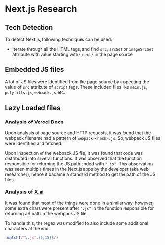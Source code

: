 # Next.js Research
## Tech Detection
To detect Next.js, following techniques can be used: 
- Iterate through all the HTML tags, and find `src`, `srcSet` or `imageSrcSet` attribute with value starting with`/_next/` in the page source

## Embedded JS files
A lot of JS files were identified from the page source by inspecting the value of `src` attribute of `script` tags. These included files like `main.js`, `polyfills.js`, `webpack.js` etc.

## Lazy Loaded files
### Analysis of [Vercel Docs](https://vercel.com/docs)
Upon analysis of page source and HTTP requests, it was found that the webpack filename had a pattern of `webpack-<hash>.js`. So, webpack JS files were identified and fetched.

Upon inspection of the webpack JS file, it was found that code was distributed into several functions. It was observed that the function responsible for returning the JS path ended with `".js"`. This observation was seen multiple times in the Next.js apps by the developer (aka web researcher), hence it bacame a standard method to get the path of the JS files.

### Analysis of [X.ai](https://x.ai)
It was found that most of the things were done in a similar way, however, some extra chars were present after `".js"` in the function responsible for returning JS path in the webpack JS file.

To handle this, the regex was modified to also include some additional characters at the end.
```js
.match(/"\.js".{0,15}$/)
```